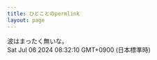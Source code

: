 ```yaml
---
title: ひとことのpermlink
layout: page
---
```

<div class="box" dt="1720222330929">
  波はまったく無いな。
  <div class="content is-small">Sat Jul 06 2024 08:32:10 GMT+0900 (日本標準時)</div>
</div>